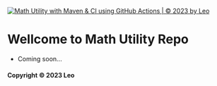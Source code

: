 [![Math Utility with Maven & CI using GitHub Actions | © 2023 by Leo](https://github.com/nghiant02/math-util-mvn/actions/workflows/math-util-ci.yml/badge.svg)](https://github.com/nghiant02/math-util-mvn/actions/workflows/math-util-ci.yml)

# Wellcome to Math Utility Repo

* Coming soon...

#### Copyright &#169; 2023 Leo